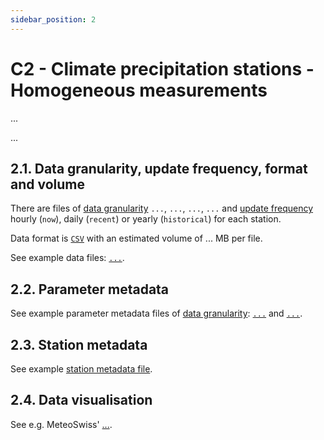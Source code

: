 ```yaml
---
sidebar_position: 2
---
```


# C2 - Climate precipitation stations - Homogeneous measurements

... 

...

## 2.1. Data granularity, update frequency, format and volume
There are files of [data granularity](/general/download#32---data-granularity) `...`, `...`, `...`, `...` and [update frequency](/general/download#33---update-frequency) hourly (`now`), daily (`recent`) or yearly (`historical`) for each station.

Data format is [`CSV`](/general/download#31---column-separators-and-decimal-dividers) with an estimated volume of ... MB per file.

See example data files: [`...`](#).

## 2.2. Parameter metadata
See example parameter metadata files of [data granularity](/general/download#32---data-granularity): [`...`](#) and [`...`](#).

<!-- ### Codes -->
<!-- ... -->

## 2.3. Station metadata
See example [station metadata file](#).

## 2.4. Data visualisation
See e.g. MeteoSwiss' [...](#).
